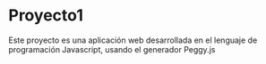 # Proyecto1

Este proyecto es una aplicación web desarrollada en el lenguaje de programación Javascript, usando el generador Peggy.js


